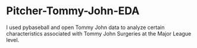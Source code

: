 # Pitcher-Tommy-John-EDA
I used pybaseball and open Tommy John data to analyze certain characteristics associated with Tommy John Surgeries at the Major League level.
